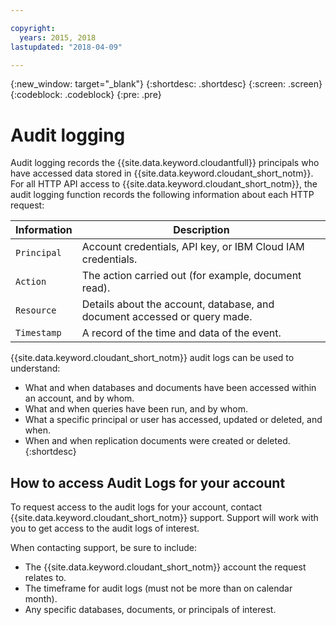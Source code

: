 ```yaml
---

copyright:
  years: 2015, 2018
lastupdated: "2018-04-09"

---
```


{:new_window: target="_blank"}
{:shortdesc: .shortdesc}
{:screen: .screen}
{:codeblock: .codeblock}
{:pre: .pre}

<!-- Acrolinx: 2018-00-00 -->

# Audit logging


Audit logging records the {{site.data.keyword.cloudantfull}} principals who have 
accessed data stored in {{site.data.keyword.cloudant_short_notm}}. For all HTTP API 
access to {{site.data.keyword.cloudant_short_notm}}, the audit logging function 
records the following information about each HTTP request:

Information | Description
------------|------------
`Principal` | Account credentials, API key, or IBM Cloud IAM credentials.
`Action` | The action carried out (for example, document read).
`Resource` | Details about the account, database, and document accessed or query made.
`Timestamp` | A record of the time and data of the event. 

{{site.data.keyword.cloudant_short_notm}} audit logs can be used to understand:

- What and when databases and documents have been accessed within an account, 
and by whom.
- What and when queries have been run, and by whom.
- What a specific principal or user has accessed, updated or deleted, and when.
- When and when replication documents were created or deleted.
{:shortdesc}

## How to access Audit Logs for your account

To request access to the audit logs for your account, contact 
{{site.data.keyword.cloudant_short_notm}} support. Support will work with you to 
get access to the audit logs of interest.

When contacting support, be sure to include:

- The {{site.data.keyword.cloudant_short_notm}} account the request relates to.
- The timeframe for audit logs (must not be more than on calendar month).
- Any specific databases, documents, or principals of interest.